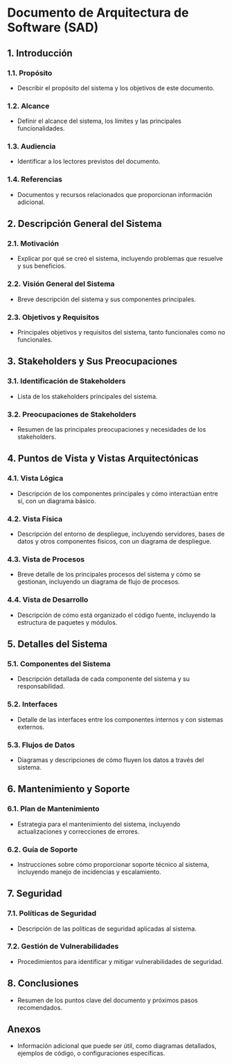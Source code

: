 
# Documento de Arquitectura de Software (SAD)

## 1. Introducción

### 1.1. Propósito

-   Describir el propósito del sistema y los objetivos de este documento.
    

### 1.2. Alcance

-   Definir el alcance del sistema, los límites y las principales funcionalidades.
    

### 1.3. Audiencia

-   Identificar a los lectores previstos del documento.
    

### 1.4. Referencias

-   Documentos y recursos relacionados que proporcionan información adicional.
    

## 2. Descripción General del Sistema

### 2.1. Motivación

-   Explicar por qué se creó el sistema, incluyendo problemas que resuelve y sus beneficios.
    

### 2.2. Visión General del Sistema

-   Breve descripción del sistema y sus componentes principales.
    

### 2.3. Objetivos y Requisitos

-   Principales objetivos y requisitos del sistema, tanto funcionales como no funcionales.
    

## 3. Stakeholders y Sus Preocupaciones

### 3.1. Identificación de Stakeholders

-   Lista de los stakeholders principales del sistema.
    

### 3.2. Preocupaciones de Stakeholders

-   Resumen de las principales preocupaciones y necesidades de los stakeholders.
    

## 4. Puntos de Vista y Vistas Arquitectónicas

### 4.1. Vista Lógica

-   Descripción de los componentes principales y cómo interactúan entre sí, con un diagrama básico.
    

### 4.2. Vista Física

-   Descripción del entorno de despliegue, incluyendo servidores, bases de datos y otros componentes físicos, con un diagrama de despliegue.
    

### 4.3. Vista de Procesos

-   Breve detalle de los principales procesos del sistema y cómo se gestionan, incluyendo un diagrama de flujo de procesos.
    

### 4.4. Vista de Desarrollo

-   Descripción de cómo está organizado el código fuente, incluyendo la estructura de paquetes y módulos.
    

## 5. Detalles del Sistema

### 5.1. Componentes del Sistema

-   Descripción detallada de cada componente del sistema y su responsabilidad.
    

### 5.2. Interfaces

-   Detalle de las interfaces entre los componentes internos y con sistemas externos.
    

### 5.3. Flujos de Datos

-   Diagramas y descripciones de cómo fluyen los datos a través del sistema.
    

## 6. Mantenimiento y Soporte

### 6.1. Plan de Mantenimiento

-   Estrategia para el mantenimiento del sistema, incluyendo actualizaciones y correcciones de errores.
    

### 6.2. Guía de Soporte

-   Instrucciones sobre cómo proporcionar soporte técnico al sistema, incluyendo manejo de incidencias y escalamiento.
    

## 7. Seguridad

### 7.1. Políticas de Seguridad

-   Descripción de las políticas de seguridad aplicadas al sistema.
    

### 7.2. Gestión de Vulnerabilidades

-   Procedimientos para identificar y mitigar vulnerabilidades de seguridad.
    

## 8. Conclusiones

-   Resumen de los puntos clave del documento y próximos pasos recomendados.
    

## Anexos

-   Información adicional que puede ser útil, como diagramas detallados, ejemplos de código, o configuraciones específicas.

